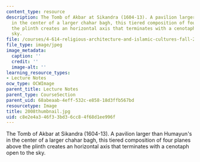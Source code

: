 ```yaml
---
content_type: resource
description: The Tomb of Akbar at Sikandra (1604-13). A pavilion larger than Humayun's
  in the center of a larger chahar bagh, this tiered composition of four planes above
  the plinth creates an horizontal axis that terminates with a cenotaph open to the
  sky.
file: /courses/4-614-religious-architecture-and-islamic-cultures-fall-2002/c8e2e4a346f33bd36cc84f68d1ee996f_2008thumbnail.jpg
file_type: image/jpeg
image_metadata:
  caption: ''
  credit: ''
  image-alt: ''
learning_resource_types:
- Lecture Notes
ocw_type: OCWImage
parent_title: Lecture Notes
parent_type: CourseSection
parent_uid: 68abeaab-4eff-532c-e858-18d3ffb567bd
resourcetype: Image
title: 2008thumbnail.jpg
uid: c8e2e4a3-46f3-3bd3-6cc8-4f68d1ee996f
---
```

The Tomb of Akbar at Sikandra (1604-13). A pavilion larger than Humayun's in the center of a larger chahar bagh, this tiered composition of four planes above the plinth creates an horizontal axis that terminates with a cenotaph open to the sky.

